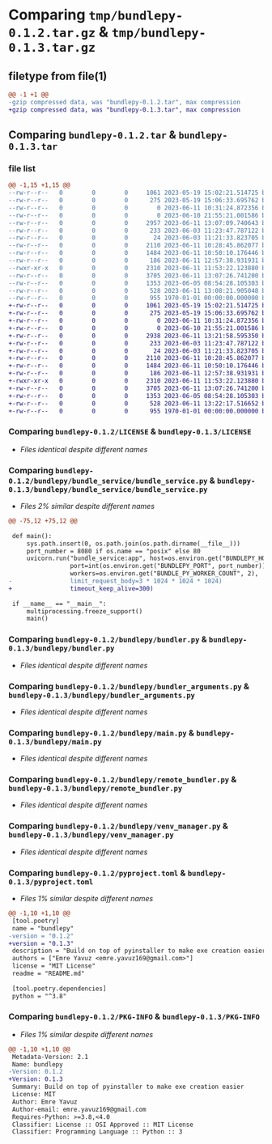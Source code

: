 # Comparing `tmp/bundlepy-0.1.2.tar.gz` & `tmp/bundlepy-0.1.3.tar.gz`

## filetype from file(1)

```diff
@@ -1 +1 @@
-gzip compressed data, was "bundlepy-0.1.2.tar", max compression
+gzip compressed data, was "bundlepy-0.1.3.tar", max compression
```

## Comparing `bundlepy-0.1.2.tar` & `bundlepy-0.1.3.tar`

### file list

```diff
@@ -1,15 +1,15 @@
--rw-r--r--   0        0        0     1061 2023-05-19 15:02:21.514725 bundlepy-0.1.2/LICENSE
--rw-r--r--   0        0        0      275 2023-05-19 15:06:33.695762 bundlepy-0.1.2/README.md
--rw-r--r--   0        0        0        0 2023-06-11 10:31:24.872356 bundlepy-0.1.2/bundlepy/__init__.py
--rw-r--r--   0        0        0        0 2023-06-10 21:55:21.001586 bundlepy-0.1.2/bundlepy/bundle_service/__init__.py
--rw-r--r--   0        0        0     2957 2023-06-11 13:07:09.740643 bundlepy-0.1.2/bundlepy/bundle_service/bundle_service.py
--rw-r--r--   0        0        0      233 2023-06-03 11:23:47.787122 bundlepy-0.1.2/bundlepy/bundle_service/hidden_imports_bundler_service.txt
--rw-r--r--   0        0        0       24 2023-06-03 11:21:33.823705 bundlepy-0.1.2/bundlepy/bundle_service/packages_bundler_service.txt
--rw-r--r--   0        0        0     2110 2023-06-11 10:28:45.862077 bundlepy-0.1.2/bundlepy/bundler.py
--rw-r--r--   0        0        0     1484 2023-06-11 10:50:10.176446 bundlepy-0.1.2/bundlepy/bundler_arguments.py
--rw-r--r--   0        0        0      186 2023-06-11 12:57:38.931931 bundlepy-0.1.2/bundlepy/config/cluster_conf.json
--rwxr-xr-x   0        0        0     2310 2023-06-11 11:53:22.123880 bundlepy-0.1.2/bundlepy/main.py
--rw-r--r--   0        0        0     3705 2023-06-11 13:07:26.741200 bundlepy-0.1.2/bundlepy/remote_bundler.py
--rw-r--r--   0        0        0     1353 2023-06-05 08:54:28.105303 bundlepy-0.1.2/bundlepy/venv_manager.py
--rw-r--r--   0        0        0      528 2023-06-11 13:08:21.905048 bundlepy-0.1.2/pyproject.toml
--rw-r--r--   0        0        0      955 1970-01-01 00:00:00.000000 bundlepy-0.1.2/PKG-INFO
+-rw-r--r--   0        0        0     1061 2023-05-19 15:02:21.514725 bundlepy-0.1.3/LICENSE
+-rw-r--r--   0        0        0      275 2023-05-19 15:06:33.695762 bundlepy-0.1.3/README.md
+-rw-r--r--   0        0        0        0 2023-06-11 10:31:24.872356 bundlepy-0.1.3/bundlepy/__init__.py
+-rw-r--r--   0        0        0        0 2023-06-10 21:55:21.001586 bundlepy-0.1.3/bundlepy/bundle_service/__init__.py
+-rw-r--r--   0        0        0     2938 2023-06-11 13:21:58.595350 bundlepy-0.1.3/bundlepy/bundle_service/bundle_service.py
+-rw-r--r--   0        0        0      233 2023-06-03 11:23:47.787122 bundlepy-0.1.3/bundlepy/bundle_service/hidden_imports_bundler_service.txt
+-rw-r--r--   0        0        0       24 2023-06-03 11:21:33.823705 bundlepy-0.1.3/bundlepy/bundle_service/packages_bundler_service.txt
+-rw-r--r--   0        0        0     2110 2023-06-11 10:28:45.862077 bundlepy-0.1.3/bundlepy/bundler.py
+-rw-r--r--   0        0        0     1484 2023-06-11 10:50:10.176446 bundlepy-0.1.3/bundlepy/bundler_arguments.py
+-rw-r--r--   0        0        0      186 2023-06-11 12:57:38.931931 bundlepy-0.1.3/bundlepy/config/cluster_conf.json
+-rwxr-xr-x   0        0        0     2310 2023-06-11 11:53:22.123880 bundlepy-0.1.3/bundlepy/main.py
+-rw-r--r--   0        0        0     3705 2023-06-11 13:07:26.741200 bundlepy-0.1.3/bundlepy/remote_bundler.py
+-rw-r--r--   0        0        0     1353 2023-06-05 08:54:28.105303 bundlepy-0.1.3/bundlepy/venv_manager.py
+-rw-r--r--   0        0        0      528 2023-06-11 13:22:17.516652 bundlepy-0.1.3/pyproject.toml
+-rw-r--r--   0        0        0      955 1970-01-01 00:00:00.000000 bundlepy-0.1.3/PKG-INFO
```

### Comparing `bundlepy-0.1.2/LICENSE` & `bundlepy-0.1.3/LICENSE`

 * *Files identical despite different names*

### Comparing `bundlepy-0.1.2/bundlepy/bundle_service/bundle_service.py` & `bundlepy-0.1.3/bundlepy/bundle_service/bundle_service.py`

 * *Files 2% similar despite different names*

```diff
@@ -75,12 +75,12 @@
 
 def main():
     sys.path.insert(0, os.path.join(os.path.dirname(__file__)))
     port_number = 8080 if os.name == "posix" else 80
     uvicorn.run("bundle_service:app", host=os.environ.get("BUNDLEPY_HOST_IP", "0.0.0.0"),
                 port=int(os.environ.get("BUNDLEPY_PORT", port_number)), reload=os.environ.get("BUNDLEPY_DEBUG", False),
                 workers=os.environ.get("BUNDLE_PY_WORKER_COUNT", 2),
-                limit_request_body=3 * 1024 * 1024 * 1024)
+                timeout_keep_alive=300)
 
 if __name__ == "__main__":
     multiprocessing.freeze_support()
     main()
```

### Comparing `bundlepy-0.1.2/bundlepy/bundler.py` & `bundlepy-0.1.3/bundlepy/bundler.py`

 * *Files identical despite different names*

### Comparing `bundlepy-0.1.2/bundlepy/bundler_arguments.py` & `bundlepy-0.1.3/bundlepy/bundler_arguments.py`

 * *Files identical despite different names*

### Comparing `bundlepy-0.1.2/bundlepy/main.py` & `bundlepy-0.1.3/bundlepy/main.py`

 * *Files identical despite different names*

### Comparing `bundlepy-0.1.2/bundlepy/remote_bundler.py` & `bundlepy-0.1.3/bundlepy/remote_bundler.py`

 * *Files identical despite different names*

### Comparing `bundlepy-0.1.2/bundlepy/venv_manager.py` & `bundlepy-0.1.3/bundlepy/venv_manager.py`

 * *Files identical despite different names*

### Comparing `bundlepy-0.1.2/pyproject.toml` & `bundlepy-0.1.3/pyproject.toml`

 * *Files 1% similar despite different names*

```diff
@@ -1,10 +1,10 @@
 [tool.poetry]
 name = "bundlepy"
-version = "0.1.2"
+version = "0.1.3"
 description = "Build on top of pyinstaller to make exe creation easier"
 authors = ["Emre Yavuz <emre.yavuz169@gmail.com>"]
 license = "MIT License"
 readme = "README.md"
 
 [tool.poetry.dependencies]
 python = "^3.8"
```

### Comparing `bundlepy-0.1.2/PKG-INFO` & `bundlepy-0.1.3/PKG-INFO`

 * *Files 1% similar despite different names*

```diff
@@ -1,10 +1,10 @@
 Metadata-Version: 2.1
 Name: bundlepy
-Version: 0.1.2
+Version: 0.1.3
 Summary: Build on top of pyinstaller to make exe creation easier
 License: MIT
 Author: Emre Yavuz
 Author-email: emre.yavuz169@gmail.com
 Requires-Python: >=3.8,<4.0
 Classifier: License :: OSI Approved :: MIT License
 Classifier: Programming Language :: Python :: 3
```

